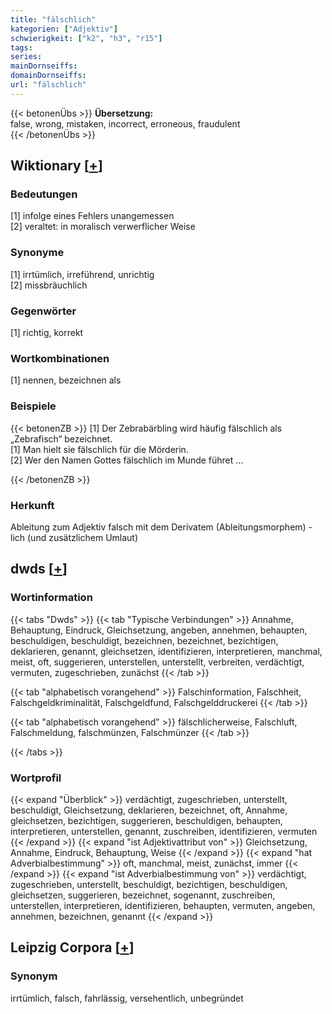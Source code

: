 ```yaml
---
title: "fälschlich"
kategorien: ["Adjektiv"]
schwierigkeit: ["k2", "h3", "r15"]
tags:
series:
mainDornseiffs:
domainDornseiffs:
url: "fälschlich"
---
```


{{< betonenÜbs >}}
**Übersetzung:**  
false, wrong, mistaken, incorrect, erroneous, fraudulent  
{{< /betonenÜbs >}}

## Wiktionary [[+](https://de.wiktionary.org/wiki/fälschlich)]

### Bedeutungen
[1] infolge eines Fehlers unangemessen  
[2] veraltet: in moralisch verwerflicher Weise  

### Synonyme
[1] irrtümlich, irreführend, unrichtig  
[2] missbräuchlich  

### Gegenwörter
[1] richtig, korrekt  

### Wortkombinationen
[1] nennen, bezeichnen als  

### Beispiele
{{< betonenZB >}}
[1] Der Zebrabärbling wird häufig fälschlich als „Zebrafisch“ bezeichnet.  
[1] Man hielt sie fälschlich für die Mörderin.  
[2] Wer den Namen Gottes fälschlich im Munde führet …  

{{< /betonenZB >}}
### Herkunft
Ableitung zum Adjektiv falsch mit dem Derivatem (Ableitungsmorphem) -lich (und zusätzlichem Umlaut)  



## dwds [[+](https://www.dwds.de/wb/fälschlich)]

### Wortinformation
{{< tabs "Dwds" >}}
{{< tab "Typische Verbindungen" >}}
Annahme, Behauptung, Eindruck, Gleichsetzung, angeben, annehmen, behaupten, beschuldigen, beschuldigt, bezeichnen, bezeichnet, bezichtigen, deklarieren, genannt, gleichsetzen, identifizieren, interpretieren, manchmal, meist, oft, suggerieren, unterstellen, unterstellt, verbreiten, verdächtigt, vermuten, zugeschrieben, zunächst
{{< /tab >}}

{{< tab "alphabetisch vorangehend" >}}
Falschinformation, Falschheit, Falschgeldkriminalität, Falschgeldfund, Falschgelddruckerei
{{< /tab >}}

{{< tab "alphabetisch vorangehend" >}}
fälschlicherweise, Falschluft, Falschmeldung, falschmünzen, Falschmünzer
{{< /tab >}}

{{< /tabs >}}

### Wortprofil
{{< expand "Überblick" >}} verdächtigt, zugeschrieben, unterstellt, beschuldigt, Gleichsetzung, deklarieren, bezeichnet, oft, Annahme, gleichsetzen, bezichtigen, suggerieren, beschuldigen, behaupten, interpretieren, unterstellen, genannt, zuschreiben, identifizieren, vermuten {{< /expand >}}
{{< expand "ist Adjektivattribut von" >}} Gleichsetzung, Annahme, Eindruck, Behauptung, Weise {{< /expand >}}
{{< expand "hat Adverbialbestimmung" >}} oft, manchmal, meist, zunächst, immer {{< /expand >}}
{{< expand "ist Adverbialbestimmung von" >}} verdächtigt, zugeschrieben, unterstellt, beschuldigt, bezichtigen, beschuldigen, gleichsetzen, suggerieren, bezeichnet, sogenannt, zuschreiben, unterstellen, interpretieren, identifizieren, behaupten, vermuten, angeben, annehmen, bezeichnen, genannt {{< /expand >}}

## Leipzig Corpora [[+](https://corpora.uni-leipzig.de/en/res?word=fälschlich&corpusId=deu_newscrawl-public_2018)]


### Synonym
irrtümlich, falsch, fahrlässig, versehentlich, unbegründet

